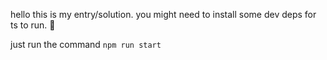 hello this is my entry/solution.
you might need to install some dev deps for ts to run. 🙏


just run the command `npm run start`